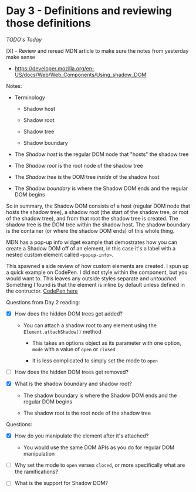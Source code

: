 # Day 3 - Definitions and reviewing those definitions

*TODO's Today* 

[X] - Review and reread MDN article to make sure the notes from yesterday make sense
  - https://developer.mozilla.org/en-US/docs/Web/Web_Components/Using_shadow_DOM

Notes:

- Terminology 

  - Shadow host

  - Shadow root

  - Shadow tree

  - Shadow boundary 


- The *Shadow host* is the regular DOM node that "hosts" the shadow tree

- The *Shadow root* is the root node of the shadow tree

- The *Shadow tree* is the DOM tree _inside_ of the shadow host

- The *Shadow boundary* is where the Shadow DOM ends and the regular DOM begins

So in summary, the Shadow DOM consists of a host (regular DOM node that hosts the shadow tree), a shadow root (the start of the shadow tree, or root of the shadow tree), and from that root the shadow tree is created. The shadow tree is the DOM tree within the shadow host. The shadow boundary is the container (or where the shadow DOM ends) of this whole thing.

MDN has a pop-up info widget example that demostrates how you can create a Shadow DOM off of an element, in this case it's a label with a nested custom element called `<popup-info>`. 

This spawned a side review of how custom elements are created. I spun up a quick example on CodePen. I did not style within the component, but you would want to. This leaves any outside styles separate and _untouched_. Something I found is that the element is inline by default unless defined in the contructor. [CodePen here](https://codepen.io/frogmcw/pen/yReRoM)


Questions from Day 2 reading:

- [X] How does the hidden DOM trees get added?

  - You can attach a shadow root to any element using the `Element.attachShadow()` method

    - This takes an options object as its parameter with one option, `mode` with a value of `open` or `closed`

    - It is less complicated to simply set the mode to `open`

- [ ] How does the hidden DOM trees get removed? 

- [X] What is the shadow boundary and shadow root?

  - The shadow boundary is where the Shadow DOM ends and the regular DOM begins

  - The shadow root is the root node of the shadow tree


Questions:

- [X] How do you manipulate the element after it's attached? 

  - You would use the same DOM APIs as you do for regular DOM manipulation

- [ ] Why set the mode to `open` verses `closed`, or more specifically what are the ramifications? 

- [ ] What is the support for Shadow DOM?

